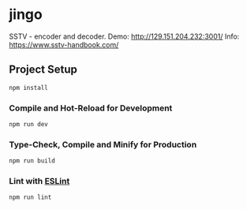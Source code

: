 # jingo

SSTV - encoder and decoder.
Demo: http://129.151.204.232:3001/
Info: https://www.sstv-handbook.com/

## Project Setup

```sh
npm install
```

### Compile and Hot-Reload for Development

```sh
npm run dev
```

### Type-Check, Compile and Minify for Production

```sh
npm run build
```

### Lint with [ESLint](https://eslint.org/)

```sh
npm run lint
```
